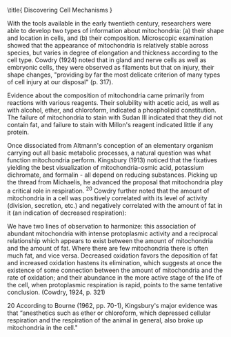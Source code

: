 \title{
Discovering Cell Mechanisms
}

With the tools available in the early twentieth century, researchers were able to develop two types of information about mitochondria: (a) their shape and location in cells, and (b) their composition. Microscopic examination showed that the appearance of mitochondria is relatively stable across species, but varies in degree of elongation and thickness according to the cell type. Cowdry (1924) noted that in gland and nerve cells as well as embryonic cells, they were observed as filaments but that on injury, their shape changes, "providing by far the most delicate criterion of many types of cell injury at our disposal" (p. 317).

Evidence about the composition of mitochondria came primarily from reactions with various reagents. Their solubility with acetic acid, as well as with alcohol, ether, and chloroform, indicated a phospholipid constitution. The failure of mitochondria to stain with Sudan III indicated that they did not contain fat, and failure to stain with Millon's reagent indicated little if any protein.

Once dissociated from Altmann's conception of an elementary organism carrying out all basic metabolic processes, a natural question was what function mitochondria perform. Kingsbury (1913) noticed that the fixatives yielding the best visualization of mitochondria-osmic acid, potassium dichromate, and formalin - all depend on reducing substances. Picking up the thread from Michaelis, he advanced the proposal that mitochondria play a critical role in respiration. ${ }^{20}$ Cowdry further noted that the amount of mitochondria in a cell was positively correlated with its level of activity (division, secretion, etc.) and negatively correlated with the amount of fat in it (an indication of decreased respiration):

We have two lines of observation to harmonize: this association of abundant mitochondria with intense protoplasmic activity and a reciprocal relationship which appears to exist between the amount of mitochondria and the amount of fat. Where there are few mitochondria there is often much fat, and vice versa. Decreased oxidation favors the deposition of fat and increased oxidation hastens its elimination, which suggests at once the existence of some connection between the amount of mitochondria and the rate of oxidation; and their abundance in the more active stage of the life of the cell, when protoplasmic respiration is rapid, points to the same tentative conclusion. (Cowdry, 1924, p. 321)

20 According to Bourne (1962, pp. 70-1), Kingsbury's major evidence was that “anesthetics such as ether or chloroform, which depressed cellular respiration and the respiration of the animal in general, also broke up mitochondria in the cell."